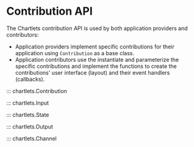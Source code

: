 # Contribution API

The Chartlets contribution API is used by both application providers 
and contributors:

- Application providers implement specific contributions for their application
  using `Contribution` as a base class.
- Application contributors use the instantiate and parameterize the specific 
  contributions and implement the functions to create the contributions'
  user interface (layout) and their event handlers (callbacks).


::: chartlets.Contribution

::: chartlets.Input

::: chartlets.State

::: chartlets.Output

::: chartlets.Channel
